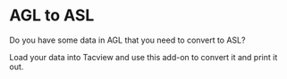# AGL to ASL

Do you have some data in AGL that you need to convert to ASL?

Load your data into Tacview and use this add-on to convert it and print it out.